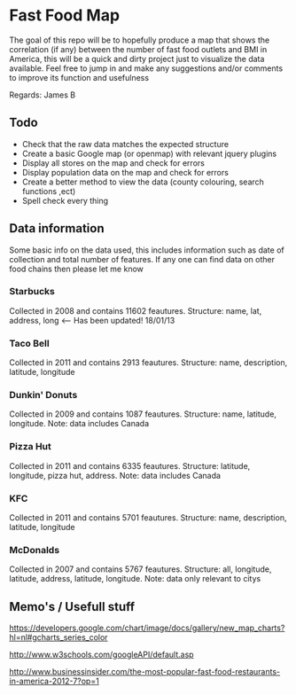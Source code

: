 # Fast Food Map

The goal of this repo will be to hopefully produce a map that shows the correlation (if any) between the number of fast food outlets and BMI in America, this will be a quick and dirty project just to visualize the data available. Feel free to jump in and make any suggestions and/or comments to improve its function and usefulness

Regards: James B

## Todo

* Check that the raw data matches the expected structure
* Create a basic Google map (or openmap) with relevant jquery plugins
* Display all stores on the map and check for errors
* Display population data on the map and check for errors
* Create a better method to view the data (county colouring, search functions ,ect)
* Spell check every thing

## Data information

Some basic info on the data used,  this includes information such as date of collection and total number of features. If any one can find data on other food chains then please let me know

### Starbucks

Collected in 2008 and contains 11602 feautures. Structure: name, lat, address, long <-- Has been updated! 18/01/13

### Taco Bell

Collected in 2011 and contains 2913 feautures. Structure: name, description, latitude, longitude

### Dunkin' Donuts

Collected in 2009 and contains 1087 feautures. Structure: name, latitude, longitude. Note: data includes Canada

### Pizza Hut

Collected in 2011 and contains 6335 feautures. Structure: latitude, longitude, pizza hut, address. Note: data includes Canada

### KFC

Collected in 2011 and contains 5701 feautures. Structure: name, description, latitude, longitude

### McDonalds

Collected in 2007 and contains 5767 feautures. Structure: all, longitude, latitude, address, latitude, longitude. Note: data only relevant to citys

## Memo's / Usefull stuff

https://developers.google.com/chart/image/docs/gallery/new_map_charts?hl=nl#gcharts_series_color

http://www.w3schools.com/googleAPI/default.asp

http://www.businessinsider.com/the-most-popular-fast-food-restaurants-in-america-2012-7?op=1
